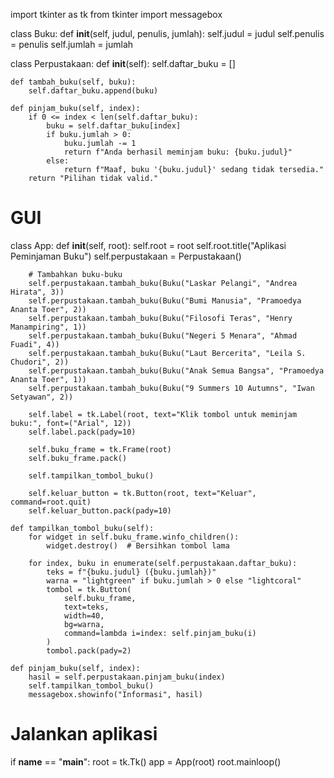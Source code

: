 import tkinter as tk
from tkinter import messagebox

class Buku:
    def __init__(self, judul, penulis, jumlah):
        self.judul = judul
        self.penulis = penulis
        self.jumlah = jumlah

class Perpustakaan:
    def __init__(self):
        self.daftar_buku = []

    def tambah_buku(self, buku):
        self.daftar_buku.append(buku)

    def pinjam_buku(self, index):
        if 0 <= index < len(self.daftar_buku):
            buku = self.daftar_buku[index]
            if buku.jumlah > 0:
                buku.jumlah -= 1
                return f"Anda berhasil meminjam buku: {buku.judul}"
            else:
                return f"Maaf, buku '{buku.judul}' sedang tidak tersedia."
        return "Pilihan tidak valid."

# GUI
class App:
    def __init__(self, root):
        self.root = root
        self.root.title("Aplikasi Peminjaman Buku")
        self.perpustakaan = Perpustakaan()

        # Tambahkan buku-buku
        self.perpustakaan.tambah_buku(Buku("Laskar Pelangi", "Andrea Hirata", 3))
        self.perpustakaan.tambah_buku(Buku("Bumi Manusia", "Pramoedya Ananta Toer", 2))
        self.perpustakaan.tambah_buku(Buku("Filosofi Teras", "Henry Manampiring", 1))
        self.perpustakaan.tambah_buku(Buku("Negeri 5 Menara", "Ahmad Fuadi", 4))
        self.perpustakaan.tambah_buku(Buku("Laut Bercerita", "Leila S. Chudori", 2))
        self.perpustakaan.tambah_buku(Buku("Anak Semua Bangsa", "Pramoedya Ananta Toer", 1))
        self.perpustakaan.tambah_buku(Buku("9 Summers 10 Autumns", "Iwan Setyawan", 2))

        self.label = tk.Label(root, text="Klik tombol untuk meminjam buku:", font=("Arial", 12))
        self.label.pack(pady=10)

        self.buku_frame = tk.Frame(root)
        self.buku_frame.pack()

        self.tampilkan_tombol_buku()

        self.keluar_button = tk.Button(root, text="Keluar", command=root.quit)
        self.keluar_button.pack(pady=10)

    def tampilkan_tombol_buku(self):
        for widget in self.buku_frame.winfo_children():
            widget.destroy()  # Bersihkan tombol lama

        for index, buku in enumerate(self.perpustakaan.daftar_buku):
            teks = f"{buku.judul} ({buku.jumlah})"
            warna = "lightgreen" if buku.jumlah > 0 else "lightcoral"
            tombol = tk.Button(
                self.buku_frame,
                text=teks,
                width=40,
                bg=warna,
                command=lambda i=index: self.pinjam_buku(i)
            )
            tombol.pack(pady=2)

    def pinjam_buku(self, index):
        hasil = self.perpustakaan.pinjam_buku(index)
        self.tampilkan_tombol_buku()
        messagebox.showinfo("Informasi", hasil)

# Jalankan aplikasi
if __name__ == "__main__":
    root = tk.Tk()
    app = App(root)
    root.mainloop()
